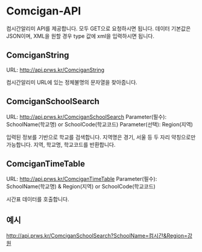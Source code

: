 # Comcigan-API
컴시간알리미 API를 제공합니다.
모두 GET으로 요청하시면 됩니다.
데이터 기본값은 JSON이며, XML을 원할 경우 type 값에 xml을 입력하시면 됩니다.

## ComciganString
URL: http://api.prws.kr/ComciganString

컴시간알리미 URL에 있는 정체불명의 문자열을 찾아줍니다.

## ComciganSchoolSearch
URL: http://api.prws.kr/ComciganSchoolSearch
Parameter(필수): SchoolName(학교명) or SchoolCode(학교코드)
Parameter(선택): Region(지역)

입력된 정보를 기반으로 학교를 검색합니다. 지역명은 경기, 서울 등 두 자리 약칭으로만 가능합니다.
지역, 학교명, 학교코드를 반환합니다.

## ComciganTimeTable
URL: http://api.prws.kr/ComciganTimeTable
Parameter(필수): SchoolName(학교명) & Region(지역) or SchoolCode(학교코드)

시간표 데이터를 호출합니다.

## 예시
http://api.prws.kr/ComciganSchoolSearch?SchoolName=컴시간&Region=강원
